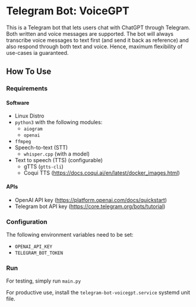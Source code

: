 # Telegram Bot: VoiceGPT

This is a Telegram bot that lets users chat with ChatGPT through Telegram. Both written and voice messages are supported. The bot will always transcribe voice messages to text first (and send it back as reference) and also respond through both text and voice. Hence, maximum flexibility of use-cases ia guaranteed.

## How To Use

### Requirements

#### Software

- Linux Distro
- `python3` with the following modules:
  - `aiogram`
  - `openai`
- `ffmpeg`
- Speech-to-text (STT)
  - `whisper.cpp` (with a model)
- Text to speech (TTS) (configurable)
  - gTTS (`gtts-cli`)
  - Coqui TTS (https://docs.coqui.ai/en/latest/docker_images.html)

#### APIs

- OpenAI API key (https://platform.openai.com/docs/quickstart)
- Telegram bot API key (https://core.telegram.org/bots/tutorial)

### Configuration

The following environment variables need to be set:
- `OPENAI_API_KEY`
- `TELEGRAM_BOT_TOKEN`

### Run

For testing, simply run `main.py`

For productive use, install the `telegram-bot-voicegpt.service` systemd unit file.
